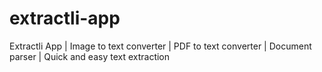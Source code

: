# extractli-app
Extractli App | Image to text converter | PDF to text converter | Document parser | Quick and easy text extraction
